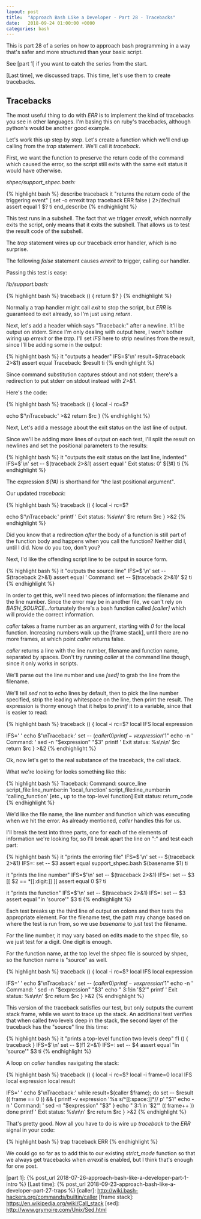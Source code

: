 ```yaml
---
layout: post
title:  "Approach Bash Like a Developer - Part 28 - Tracebacks"
date:   2018-09-24 01:00:00 +0000
categories: bash
---
```


This is part 28 of a series on how to approach bash programming in a way
that's safer and more structured than your basic script.

See [part 1] if you want to catch the series from the start.

[Last time], we discussed traps.  This time, let's use them to create
tracebacks.

Tracebacks
----------

The most useful thing to do with *ERR* is to implement the kind of
tracebacks you see in other languages.  I'm basing this on ruby's
tracebacks, although python's would be another good example.

Let's work this up step by step.  Let's create a function which we'll
end up calling from the *trap* statement.  We'll call it *traceback*.

First, we want the function to preserve the return code of the command
which caused the error, so the script still exits with the same exit
status it would have otherwise.

*shpec/support_shpec.bash:*

{% highlight bash %}
describe traceback
  it "returns the return code of the triggering event"
    (
      set -o errexit
      trap traceback ERR
      false
    ) 2>/dev/null
    assert equal 1 $?
  ti
end_describe
{% endhighlight %}

This test runs in a subshell.  The fact that we trigger *errexit*, which
normally exits the script, only means that it exits the subshell.  That
allows us to test the result code of the subshell.

The *trap* statement wires up our traceback error handler, which is no
surprise.

The following *false* statement causes *errexit* to trigger, calling our
handler.

Passing this test is easy:

*lib/support.bash:*

{% highlight bash %}
traceback () {
  return $?
}
{% endhighlight %}

Normally a trap handler might call *exit* to stop the script, but *ERR*
is guaranteed to exit already, so I'm just using *return*.

Next, let's add a header which says "Traceback:" after a newline.  It'll
be output on stderr.  Since I'm only dealing with output here, I won't
bother wiring up *errexit* or the *trap*.  I'll set *IFS* here to strip
newlines from the result, since I'll be adding some in the output:

{% highlight bash %}
it "outputs a header"
  IFS=$'\n'
  result=$(traceback 2>&1)
  assert equal Traceback: $result
ti
{% endhighlight %}

Since command substitution captures stdout and not stderr, there's a
redirection to put stderr on stdout instead with *2>&1*.

Here's the code:

{% highlight bash %}
traceback () {
  local -i rc=$?

  echo $'\nTraceback:' >&2
  return $rc
}
{% endhighlight %}

Next, Let's add a message about the exit status on the last line of
output.

Since we'll be adding more lines of output on each test, I'll split the
result on newlines and set the positional parameters to the results:

{% highlight bash %}
it "outputs the exit status on the last line, indented"
  IFS=$'\n'
  set -- $(traceback 2>&1)
  assert equal '  Exit status: 0' ${!#}
ti
{% endhighlight %}

The expression *${!#}* is shorthand for "the last positional argument".

Our updated *traceback*:

{% highlight bash %}
traceback () {
  local -i rc=$?

  echo $'\nTraceback:'
  printf '  Exit status: %s\n\n' $rc
  return $rc
} >&2
{% endhighlight %}

Did you know that a redirection *after* the body of a function is still
part of the function body and happens when you call the function?
Neither did I, until I did.  Now do you too, don't you?

Next, I'd like the offending script line to be output in source form.

{% highlight bash %}
it "outputs the source line"
  IFS=$'\n'
  set -- $(traceback 2>&1)
  assert equal '  Command: set -- $(traceback 2>&1)' $2
ti
{% endhighlight %}

In order to get this, we'll need two pieces of information: the filename
and the line number.  Since the error may be in another file, we can't
rely on *BASH_SOURCE*...fortunately there's a bash function called
*[caller]* which will provide the correct information.

*caller* takes a frame number as an argument, starting with *0* for the
local function.  Increasing numbers walk up the [frame stack], until
there are no more frames, at which point *caller* returns false.

*caller* returns a line with the line number, filename and function
name, separated by spaces.  Don't try running *caller* at the command
line though, since it only works in scripts.

We'll parse out the line number and use *[sed]* to grab the line from
the filename.

We'll tell *sed* not to echo lines by default, then to pick the line
number specified, strip the leading whitespace on the line, then print
the result.  The expression is thorny enough that it helps to *printf*
it to a variable, since that is easier to read:

{% highlight bash %}
traceback () {
  local -i rc=$?
  local IFS
  local expression

  IFS=' '
  echo $'\nTraceback:'
  set -- $(caller 0)
  printf -v expression '%s s/^[[:space:]]*// p' "$1"
  echo -n '  Command: '
  sed -n "$expression" "$3"
  printf '  Exit status: %s\n\n' $rc
  return $rc
} >&2
{% endhighlight %}

Ok, now let's get to the real substance of the traceback, the call
stack.

What we're looking for looks something like this:

{% highlight bash %}
Traceback:
  Command: source_line
  script_file:line_number:in 'local_function'
  script_file:line_number:in 'calling_function'
  [etc., up to the top-level function]
  Exit status: return_code
{% endhighlight %}

We'd like the file name, the line number and function which was
executing when we hit the error.  As already mentioned, *caller* handles
this for us.

I'll break the test into three parts, one for each of the elements of
information we're looking for, so I'll break apart the line on ":" and
test each part:

{% highlight bash %}
it "prints the erroring file"
  IFS=$'\n'
  set -- $(traceback 2>&1)
  IFS=:
  set -- $3
  assert equal support_shpec.bash $(basename $1)
ti

it "prints the line number"
  IFS=$'\n'
  set -- $(traceback 2>&1)
  IFS=:
  set -- $3
  [[ $2 == *[[:digit:]] ]]
  assert equal 0 $?
ti

it "prints the function"
  IFS=$'\n'
  set -- $(traceback 2>&1)
  IFS=:
  set -- $3
  assert equal "in 'source'" $3
ti
{% endhighlight %}

Each test breaks up the third line of output on colons and then tests
the appropriate element.  For the filename test, the path may change
based on where the test is run from, so we use *basename* to just test
the filename.

For the line number, it may vary based on edits made to the shpec file,
so we just test for a digit.  One digit is enough.

For the function name, at the top level the shpec file is sourced by
shpec, so the function name is "source" as well.

{% highlight bash %}
traceback () {
  local -i rc=$?
  local IFS
  local expression

  IFS=' '
  echo $'\nTraceback:'
  set -- $(caller 0)
  printf -v expression '%s s/^[[:space:]]*// p' "$1"
  echo -n '  Command: '
  sed -n "$expression" "$3"
  echo "  $3:$1:in '$2'"
  printf '  Exit status: %s\n\n' $rc
  return $rc
} >&2
{% endhighlight %}

This version of the traceback satisfies our test, but only outputs the
current stack frame, while we want to trace up the stack.  An additional
test verifies that when called two levels deep in the stack, the second
layer of the traceback has the "source" line this time:

{% highlight bash %}
it "prints a top-level function two levels deep"
  f1 () {
    traceback
  }
  IFS=$'\n'
  set -- $(f1 2>&1)
  IFS=:
  set -- $4
  assert equal "in 'source'" $3
ti
{% endhighlight %}

A loop on *caller* handles navigating the stack:

{% highlight bash %}
traceback () {
  local -i rc=$?
  local -i frame=0
  local IFS
  local expression
  local result

  IFS=' '
  echo $'\nTraceback:'
  while result=$(caller $frame); do
    set -- $result
    (( frame == 0 )) && {
      printf -v expression '%s s/^[[:space:]]*// p' "$1"
      echo -n '  Command: '
      sed -n "$expression" "$3"
    }
    echo "  $3:$1:in '$2'"
    (( frame++ ))
  done
  printf '  Exit status: %s\n\n' $rc
  return $rc
} >&2
{% endhighlight %}

That's pretty good.  Now all you have to do is wire up *traceback* to
the *ERR* signal in your code:

{% highlight bash %}
trap traceback ERR
{% endhighlight %}

We could go so far as to add this to our existing *strict_mode* function
so that we always get tracebacks when *errexit* is enabled, but I think
that's enough for one post.

  [part 1]:       {% post_url 2018-07-26-approach-bash-like-a-developer-part-1-intro                      %}
  [Last time]:    {% post_url 2018-09-23-approach-bash-like-a-developer-part-27-traps                     %}
  [caller]:       http://wiki.bash-hackers.org/commands/builtin/caller
  [frame stack]:  https://en.wikipedia.org/wiki/Call_stack
  [sed]:          http://www.grymoire.com/Unix/Sed.html
